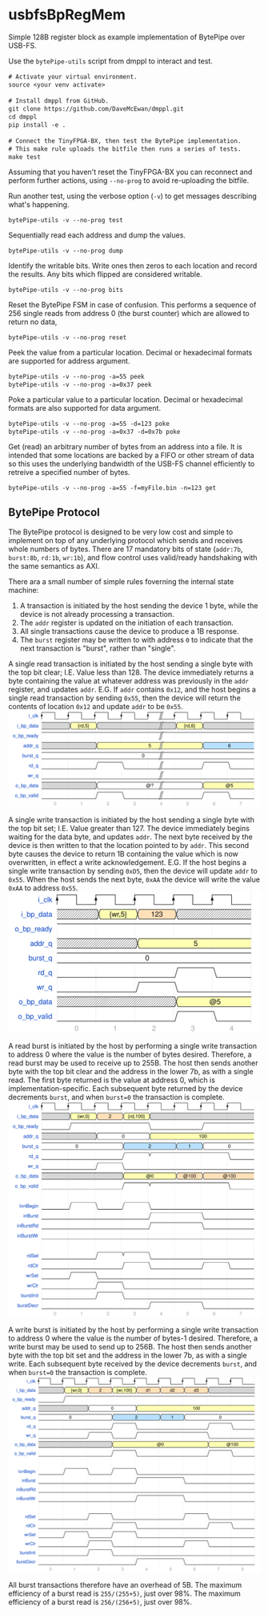 
usbfsBpRegMem
=============

Simple 128B register block as example implementation of BytePipe over USB-FS.

Use the `bytePipe-utils` script from dmppl to interact and test.

```
# Activate your virtual environment.
source <your venv activate>

# Install dmppl from GitHub.
git clone https://github.com/DaveMcEwan/dmppl.git
cd dmppl
pip install -e .

# Connect the TinyFPGA-BX, then test the BytePipe implementation.
# This make rule uploads the bitfile then runs a series of tests.
make test
```

Assuming that you haven't reset the TinyFPGA-BX you can reconnect and perform
further actions, using `--no-prog` to avoid re-uploading the bitfile.

Run another test, using the verbose option (`-v`) to get messages describing
what's happening.
```
bytePipe-utils -v --no-prog test
```

Sequentially read each address and dump the values.
```
bytePipe-utils -v --no-prog dump
```

Identify the writable bits.
Write ones then zeros to each location and record the results.
Any bits which flipped are considered writable.
```
bytePipe-utils -v --no-prog bits
```

Reset the BytePipe FSM in case of confusion.
This performs a sequence of 256 single reads from address 0 (the burst counter)
which are allowed to return no data,
```
bytePipe-utils -v --no-prog reset
```

Peek the value from a particular location.
Decimal or hexadecimal formats are supported for address argument.
```
bytePipe-utils -v --no-prog -a=55 peek
bytePipe-utils -v --no-prog -a=0x37 peek
```

Poke a particular value to a particular location.
Decimal or hexadecimal formats are also supported for data argument.
```
bytePipe-utils -v --no-prog -a=55 -d=123 poke
bytePipe-utils -v --no-prog -a=0x37 -d=0x7b poke
```

Get (read) an arbitrary number of bytes from an address into a file.
It is intended that some locations are backed by a FIFO or other stream of data
so this uses the underlying bandwidth of the USB-FS channel efficiently to
retreive a specified number of bytes.
```
bytePipe-utils -v --no-prog -a=55 -f=myFile.bin -n=123 get
```


BytePipe Protocol
-----------------

[rdSingle]: ./img/BytePipe_rdSingle.wavedrom.svg "BytePipe Read Single"
[wrSingle]: ./img/BytePipe_wrSingle.wavedrom.svg "BytePipe Write Single"
[rdBurst]: ./img/BytePipe_rdBurst.wavedrom.svg "BytePipe Read Burst"
[wrBurst]: ./img/BytePipe_wrBurst.wavedrom.svg "BytePipe Write Burst"

The BytePipe protocol is designed to be very low cost and simple to implement
on top of any underlying protocol which sends and receives whole numbers of
bytes.
There are 17 mandatory bits of state (`addr:7b`, `burst:8b`, `rd:1b`, `wr:1b`),
and flow control uses valid/ready handshaking with the same semantics as AXI.

There ara a small number of simple rules foverning the internal state machine:
1. A transaction is initiated by the host sending the device 1 byte, while the
   device is not already processing a transaction.
2. The `addr` register is updated on the initiation of each transaction.
3. All single transactions cause the device to produce a 1B response.
4. The `burst` register may be written to with address `0` to indicate that the
   next transaction is "burst", rather than "single".

A single read transaction is initiated by the host sending a single byte with
the top bit clear; I.E. Value less than 128.
The device immediately returns a byte containing the value at whatever
address was previously in the `addr` register, and updates `addr`.
E.G. If `addr` contains `0x12`, and the host begins a single read transaction
by sending `0x55`, then the device will return the contents of location
`0x12` and update `addr` to be `0x55`.
![BytePipe Read Single][rdSingle]

A single write transaction is initiated by the host sending a single byte with
the top bit set; I.E. Value greater than 127.
The device immediately begins waiting for the data byte, and updates `addr`.
The next byte received by the device is then written to that the location
pointed to by `addr`.
This second byte causes the device to return 1B containing the value which is
now overwritten, in effect a write acknowledgement.
E.G. If the host begins a single write transaction by sending `0xD5`, then the
device will update `addr` to `0x55`.
When the host sends the next byte, `0xAA` the device will write the value `0xAA`
to address `0x55`.
![BytePipe Write Single][wrSingle]

A read burst is initiated by the host by performing a single write transaction
to address 0 where the value is the number of bytes desired.
Therefore, a read burst may be used to receive up to 255B.
The host then sends another byte with the top bit clear and the address in the
lower 7b, as with a single read.
The first byte returned is the value at address 0, which is
implementation-specific.
Each subsequent byte returned by the device decrements `burst`, and when
`burst=0` the transaction is complete.
![BytePipe Read Burst][rdBurst]

A write burst is initiated by the host by performing a single write transaction
to address 0 where the value is the number of bytes-1 desired.
Therefore, a write burst may be used to send up to 256B.
The host then sends another byte with the top bit set and the address in the
lower 7b, as with a single write.
Each subsequent byte received by the device decrements `burst`, and when
`burst=0` the transaction is complete.
![BytePipe Write Burst][wrBurst]

All burst transactions therefore have an overhead of 5B.
The maximum efficiency of a burst read is `255/(255+5)`, just over 98%.
The maximum efficiency of a burst read is `256/(256+5)`, just over 98%.

